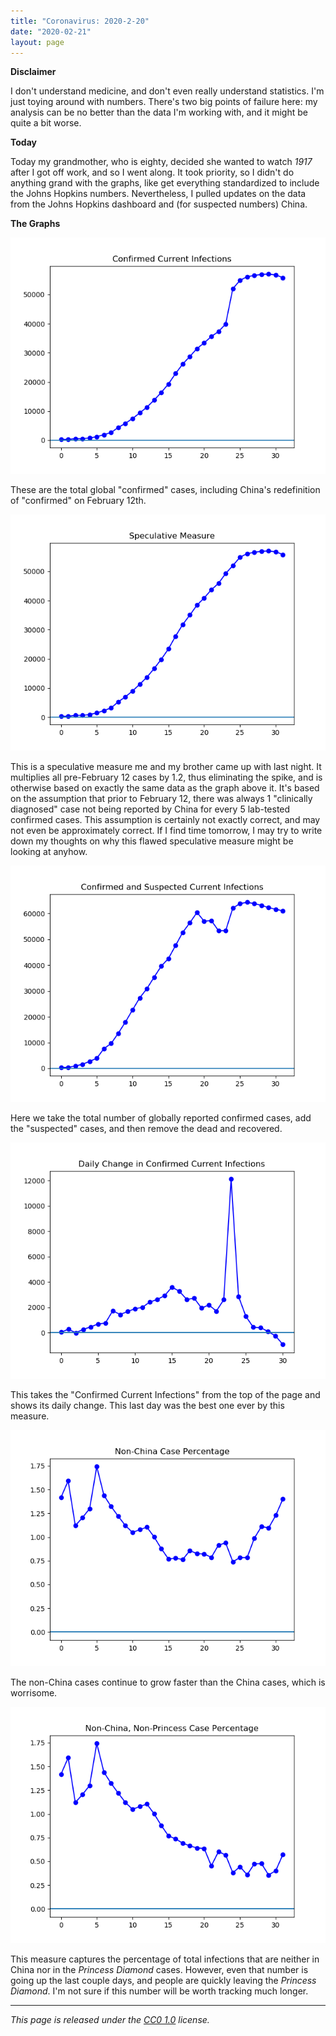 ```yaml
---
title: "Coronavirus: 2020-2-20"
date: "2020-02-21"
layout: page
---
```


**Disclaimer**

I don't understand medicine, and don't even really understand statistics. I'm
just toying around with numbers. There's two big points of failure here: my
analysis can be no better than the data I'm working with, and it might be quite
a bit worse.

**Today**

Today my grandmother, who is eighty, decided she wanted to watch _1917_ after I
got off work, and so I went along. It took priority, so I didn't do anything
grand with the graphs, like get everything standardized to include the Johns
Hopkins numbers. Nevertheless, I pulled updates on the data from the Johns
Hopkins dashboard and (for suspected numbers) China.

**The Graphs**

![](../../i/0d.png)

These are the total global "confirmed" cases, including China's redefinition of
"confirmed" on February 12th.

![](../../i/0e.png)

This is a speculative measure me and my brother came up with last night. It
multiplies all pre-February 12 cases by 1.2, thus eliminating the spike, and is
otherwise based on exactly the same data as the graph above it. It's based on
the assumption that prior to February 12, there was always 1 "clinically
diagnosed" case not being reported by China for every 5 lab-tested confirmed
cases. This assumption is certainly not exactly correct, and may not even be
approximately correct. If I find time tomorrow, I may try to write down my
thoughts on why this flawed speculative measure might be looking at anyhow.

![](../../i/0f.png)

Here we take the total number of globally reported confirmed cases, add the
"suspected" cases, and then remove the dead and recovered.

![](../../i/0g.png)

This takes the "Confirmed Current Infections" from the top of the page and
shows its daily change. This last day was the best one ever by this measure.

![](../../i/0h.png)

The non-China cases continue to grow faster than the China cases, which is
worrisome.

![](../../i/0i.png)

This measure captures the percentage of total infections that are neither in
China nor in the _Princess Diamond_ cases. However, even that number is going
up the last couple days, and people are quickly leaving the _Princess Diamond_.
I'm not sure if this number will be worth tracking much longer.

---

_This page is released under the [CC0
1.0](https://creativecommons.org/publicdomain/zero/1.0/) license._

